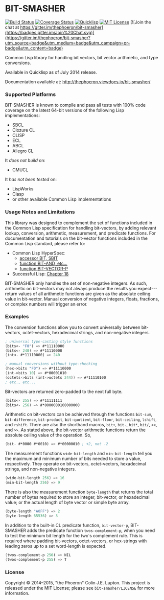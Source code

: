 # BIT-SMASHER

[![Build Status](https://travis-ci.org/thephoeron/bit-smasher.svg?branch=master)](https://travis-ci.org/thephoeron/bit-smasher)
[![Coverage Status](https://coveralls.io/repos/thephoeron/bit-smasher/badge.svg?branch=master)](https://coveralls.io/r/thephoeron/bit-smasher?branch=master)
[![Quicklisp](http://quickdocs.org/badge/bit-smasher.svg)](http://quickdocs.org/bit-smasher/)
[![MIT License](https://img.shields.io/badge/license-MIT-blue.svg)](./LICENSE)
[![Join the chat at https://gitter.im/thephoeron/bit-smasher](https://badges.gitter.im/Join%20Chat.svg)](https://gitter.im/thephoeron/bit-smasher?utm_source=badge&utm_medium=badge&utm_campaign=pr-badge&utm_content=badge)

Common Lisp library for handling bit vectors, bit vector arithmetic, and type conversions.

Available in Quicklisp as of July 2014 release.

Documentation available at: http://thephoeron.viewdocs.io/bit-smasher/

### Supported Platforms

BIT-SMASHER is known to compile and pass all tests with 100% code coverage on the latest 64-bit versions of the following Lisp implementations:

- SBCL
- Clozure CL
- CLISP
- ECL
- ABCL
- Allegro CL

It *does not build* on:
- CMUCL

It *has not been tested* on:
- LispWorks
- Clasp
- or other available Common Lisp implementations

### Usage Notes and Limitations

This library was designed to complement the set of functions included in the Common Lisp specification for handling bit-vectors, by adding relevant lookup, conversion, arithmetic, measurement, and predicate functions.  For documentation and tutorials on the bit-vector functions included in the Common Lisp standard, please refer to:

* Common Lisp HyperSpec:
    * [accessor BIT, SBIT](http://www.lispworks.com/documentation/lw50/CLHS/Body/f_bt_sb.htm)
    * [function BIT-AND, etc...](http://www.lispworks.com/documentation/lw50/CLHS/Body/f_bt_and.htm)
    * [function BIT-VECTOR-P](http://www.lispworks.com/documentation/lw50/CLHS/Body/f_bt_vec.htm)
* Successful Lisp: [Chapter 18](http://psg.com/~dlamkins/sl/chapter18.html)

BIT-SMASHER only handles the set of non-negative integers.  As such, arithmetic on bit-vectors may not always produce the results you expect---return values of all arithmetic functions are given as the absolute ceiling value in bit-vector. Manual conversion of negative integers, floats, fractions, or complex numbers will trigger an error.

### Examples

The conversion functions allow you to convert universally between bit-vectors, octet-vectors, hexadecimal strings, and non-negative integers.

```lisp
; universal type-casting style functions
(bits<- "F0") => #*11110000
(bits<- 240) => #*11110000
(int<- #*11110000) => 240

; manual conversions without type-checking
(hex->bits "F0") => #*11110000
(int->bits 10) => #*00001010
(octets->bits (int->octets 244)) => #*11110100
; etc., etc...
```

Bit-vectors are returned zero-padded to the next full byte.

```lisp
(bits<- 255) => #*11111111
(bits<- 256) => #*0000000100000000
```

Arithmetic on bit-vectors can be achieved through the functions `bit-sum`, `bit-difference`, `bit-product`, `bit-quotient`, `bit-floor`, `bit-ceiling`, `lshift`, and `rshift`.  There are also the shorthand macros, `bit+`, `bit-`, `bit*`, `bit/`, `<<`, and `>>`.  As stated above, the bit-vector arithmetic functions return the absolute ceiling value of the operation.  So,

```lisp
(bit- #*0000 #*0010) => #*00000010 ; +2, not -2
```

The measurement functions `wide-bit-length` and `min-bit-length` tell you the maximum and minimum number of bits needed to store a value, respectively.  They operate on bit-vectors, octet-vectors, hexadecimal strings, and non-negative integers.

```lisp
(wide-bit-length 256) => 16
(min-bit-length 256) => 9
```

There is also the measurement function `byte-length` that returns the total number of bytes required to store an integer, bit-vector, or hexadecimal value; or the actual length of byte vector or simple byte array.

```lisp
(byte-length "A0FF") => 2
(byte-length 65536) => 3
```

In addition to the built-in CL predicate function, `bit-vector-p`, BIT-SMASHER adds the predicate function `twos-complement-p`, when you need to test the minimum bit length for the two's complement rule.  This is required where padding bit-vectors, octet-vectors, or hex-strings with leading zeros up to a set word-length is expected.

```lisp
(twos-complement-p 256) => NIL
(twos-complement-p 255) => T
```

### License

Copyright &copy; 2014&ndash;2015, "the Phoeron" Colin J.E. Lupton. This project is released under the MIT License; please see `bit-smasher/LICENSE` for more information.
